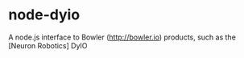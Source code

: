 node-dyio
=========

A node.js interface to Bowler (http://bowler.io) products, such as the [Neuron Robotics] DyIO
